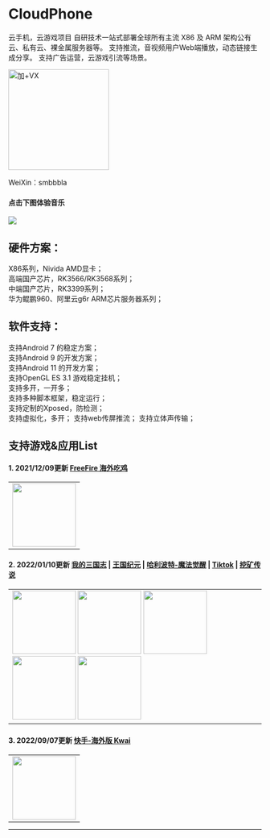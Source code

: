 # CloudPhone
云手机，云游戏项目
自研技术一站式部署全球所有主流 X86 及 ARM 架构公有云、私有云、裸金属服务器等。
支持推流，音视频用户Web端播放，动态链接生成分享。
支持广告运营，云游戏引流等场景。

<img src="https://github-cloud-phone.oss-cn-hangzhou.aliyuncs.com/1009.png" width="200" height="200" alt="加+VX" /></br>

WeiXin：smbbbla 

#### 点击下图体验音乐

[![](https://github-cloud-phone.oss-cn-hangzhou.aliyuncs.com/1010.png)](https://share.api.weibo.cn/share/337256782,4816572054505605.html?weibo_id=4816572054505605)


## 硬件方案：
X86系列，Nivida AMD显卡；  
高端国产芯片，RK3566/RK3568系列；  
中端国产芯片，RK3399系列；  
华为鲲鹏960、阿里云g6r ARM芯片服务器系列； 

## 软件支持：

支持Android 7 的稳定方案；  
支持Android 9 的开发方案；  
支持Android 11 的开发方案；  
支持OpenGL ES 3.1 游戏稳定挂机；  
支持多开，一开多；  
支持多种脚本框架，稳定运行；  
支持定制的Xposed，防检测；  
支持虚拟化，多开；
支持web传屏推流；
支持立体声传输；

## 支持游戏&应用List

#### 1. 2021/12/09更新 [FreeFire 海外吃鸡](https://ff.garena.tw/)
<table style="display:inline;">
  <tr>
    <td>
      <a href="https://ff.garena.tw/"><img style="overflow:hidden;" src="https://s1.ax1x.com/2022/09/24/xAQaIs.png" width=126 height=126 /></a>
    </td>
  </tr>
</table>

#### 2. 2022/01/10更新 [我的三国志](https://news.spyouxi.com/udo0kg8p/) | [王国纪元](https://lm.176.com/) | [哈利波特-魔法觉醒](http://www.harrypottermagicawakened.com/cn/) | [Tiktok](https://www.tiktok.com/) | [挖矿传说 ](https://www.taptap.com/app/193997)


<table style="display:inline;">
  <tr>
    <td>
      <a href="https://news.spyouxi.com/udo0kg8p/"><img style="overflow:hidden;" src="https://s1.ax1x.com/2022/09/24/xAQBR0.png" width=126 height=126 /></a>
      <a href="https://lm.176.com/"><img style="overflow:hidden;" src="https://s1.ax1x.com/2022/09/24/xAQwin.png" width=126 height=126 /></a>
      <a href="http://www.harrypottermagicawakened.com/cn/"><img style="overflow:hidden;" src="https://s1.ax1x.com/2022/09/24/xAQ0Gq.png" width=126 height=126 /></a>
      <a href="https://www.tiktok.com/"><img style="overflow:hidden;" src="https://s1.ax1x.com/2022/09/24/xAQDzV.png" width=126 height=126 /></a>
      <a href="https://www.taptap.com/app/193997"><img style="overflow:hidden;" src="https://s1.ax1x.com/2022/09/24/xAQysU.png" width=126 height=126 /></a>
    </td>
  </tr>
</table>


### 
#### 3. 2022/09/07更新 [快手-海外版 Kwai](https://www.kwai.com/)

<table style="display:inline;">
  <tr>
    <td>
      <a href="https://www.kwai.com/"><img style="overflow:hidden;" src="https://s1.ax1x.com/2022/09/24/xAQsMT.png" width=126 height=126 /></a>
    </td>
  </tr>
</table>

*** 

